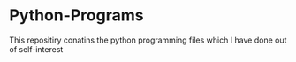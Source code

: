 # Python-Programs
This repositiry conatins the python programming files which I have done out of self-interest 
